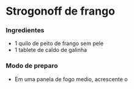 
# Strogonoff de frango

### Ingredientes

 - 1 quilo de peito de frango sem pele
 - 1 tablete de caldo de galinha

### Modo de preparo

 - Em uma panela de fogo medio, acrescente o 

